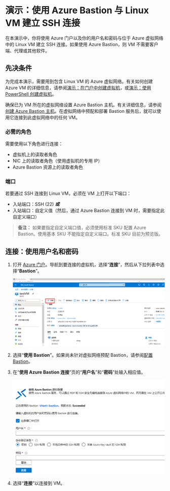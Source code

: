 ﻿# 演示：使用 Azure Bastion 与 Linux VM 建立 SSH 连接

在本演示中，你将使用 Azure 门户以及你的用户名和密码与位于 Azure 虚拟网络中的 Linux VM 建立 SSH 连接。如果使用 Azure Bastion，则 VM 不需要客户端、代理或其他软件。

## 先决条件

为完成本演示，需要用到包含 Linux VM 的 Azure 虚拟网络。有关如何创建 Azure VM 的详细信息，请参阅[演示：在门户中创建虚拟机](https://github.com/MicrosoftLearning/AZ-120ZH-Planning-and-Administering-Microsoft-Azure-for-SAP-Workloads/blob/master/Demos/demo-create-virtual-machine-portal.md)，或[演示：使用 PowerShell 创建虚拟机](https://github.com/MicrosoftLearning/AZ-120ZH-Planning-and-Administering-Microsoft-Azure-for-SAP-Workloads/blob/master/Demos/demo-create-virtual-machine-powershell.md)。

确保已为 VM 所在的虚拟网络设置 Azure Bastion 主机。有关详细信息，请参阅[创建 Azure Bastion 主机](https://docs.microsoft.com/azure/bastion/tutorial-create-host-portal)。在虚拟网络中预配和部署 Bastion 服务后，就可以使用它连接到此虚拟网络中的任何 VM。 

### 必需的角色

需要使用以下角色进行连接：

* 虚拟机上的读取者角色
* NIC 上的读取者角色（使用虚拟机的专用 IP）
* Azure Bastion 资源上的读取者角色

### 端口

若要通过 SSH 连接到 Linux VM，必须在 VM 上打开以下端口：

* 入站端口：SSH (22) ***或***
* 入站端口：自定义值（然后，通过 Azure Bastion 连接到 VM 时，需要指定此自定义端口）

> **备注：** 如果要指定自定义端口值，必须使用标准 SKU 配置 Azure Bastion。使用基本 SKU 不能指定自定义端口。标准 SKU 目前为预览版。

## 连接：使用用户名和密码

1. 打开 [Azure 门户](https://portal.azure.com)。导航到要连接的虚拟机，选择“**连接**”，然后从下拉列表中选择“**Bastion**”。

    ![屏幕截图显示 Azure 门户中虚拟机的概述，其中已选中“连接”](Images/azure-bastion-connect.png)

1. 选择“**使用 Bastion**”。如果尚未针对虚拟网络预配 Bastion，请参阅[配置 Bastion](https://docs.microsoft.com/azure/bastion/quickstart-host-portal)。
1. 在“**使用 Azure Bastion 连接**”页的“**用户名**”和“**密码**”处输入相应值。

    ![屏幕截图显示密码验证](Images/azure-bastion-password.png)

1. 选择“**连接**”以连接到 VM。